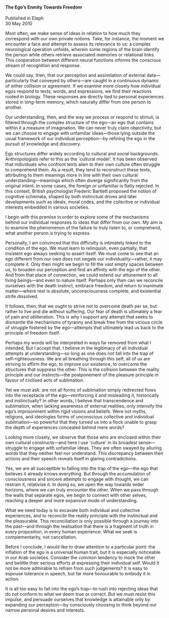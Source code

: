 <h4>The Ego’s Enmity Towards Freedom</h4>


Published in Elaph
<br>
30 May 2010

Most often, we make sense of ideas in relation to how much they correspond with our own private notions. Take, for instance, the moment we encounter a face and attempt to assess its relevance to us: a complex neurological operation unfolds, wherein some regions of the brain identify the person while others retrieve associated memories or relational links. This cooperation between different neural functions informs the conscious stream of recognition and response.

We could say, then, that our perception and assimilation of external data—particularly that conveyed by others—are caught in a continuous dynamic of either collision or agreement. If we examine more closely how individual egos respond to texts, words, and expressions, we find their reactions rooted in biology. These responses are directly tied to personal experiences stored in long-term memory, which naturally differ from one person to another.

Our understanding, then, and the way we process or respond to stimuli, is filtered through the complex structure of the ego—an ego that contains within it a measure of imagination. We can never truly claim objectivity, but we can choose to engage with unfamiliar ideas—those lying outside the usual framework of our individual perception—by refining the ego in the pursuit of knowledge and discovery.

Ego structures differ widely according to cultural and social backgrounds. Anthropologists refer to this as the 'cultural model'. It has been observed that individuals who confront texts alien to their own culture often struggle to comprehend them. As a result, they tend to reconstruct these texts, attributing to them meanings more in line with their own cultural understanding—meanings which often diverge significantly from the original intent. In some cases, the foreign or unfamiliar is flatly rejected. In this context, British psychologist Frederic Bartlett proposed the notion of cognitive schemata, shaped by both instinctual drives and later developments such as ideals, moral codes, and the collective or individual interests embedded in various societies.

I begin with this premise in order to explore some of the mechanisms behind our individual responses to ideas that differ from our own. My aim is to examine the phenomenon of the failure to truly listen to, or comprehend, what another person is trying to express.

Personally, I am convinced that this difficulty is intimately linked to the condition of the ego. We must learn to relinquish, even partially, that insistent ego always seeking to assert itself. We must come to see that an ego different from our own does not negate our individuality—rather, it may complete it. Only then might we begin to fill the vast empty spaces between us, to broaden our perception and find an affinity with the ego of the other. And from that place of connection, we could extend our attunement to all living beings—and even to nature itself. Perhaps only then can we reconcile ourselves with the death instinct, embrace freedom, and return to inanimate matter—where rest is absolute, unconsciousness complete, and existential strife dissolved.

It follows, then, that we ought to strive not to overcome death per se, but rather to live and die without suffering. Our fear of death is ultimately a fear of pain and obliteration. This is why I support any attempt that seeks to dismantle the mechanisms of tyranny and break free from the vicious circle of struggle fostered by the ego—attempts that ultimately lead us back to the principle of freedom itself.

Perhaps my words will be interpreted in ways far removed from what I intended. But I accept that. I believe in the legitimacy of all individual attempts at understanding—so long as one does not fall into the trap of self-righteousness. We are all breathing through this self; all of us are striving to affirm the ego, to improve our existence, to overcome the structures that suppress the other. This is the collision between the reality principle and our instincts—the postponement of the pleasure principle in favour of civilised acts of sublimation.

Yet we must ask: are not all forms of sublimation simply redirected flows into the receptacle of the ego—reinforcing it and misleading it, historically and instinctually? In other words, I believe that transcendence and sublimation, when lacking awareness of external realities, only intensify the ego’s imprisonment within rigid visions and beliefs. Were not myths, religions, and ideologies forms of unconscious collective and individual sublimation—so powerful that they turned us into a flock unable to grasp the depth of experiences concealed behind mere words?

Looking more closely, we observe that those who are enclosed within their own cultural constructs—and here I use 'culture' in its broadest sense—struggle to engage with unfamiliar ideas. They are often swayed by alluring words that they neither feel nor understand. This discrepancy between their actions and their speech reveals itself in glaring contradictions.

Yes, we are all susceptible to falling into the trap of the ego—the ego that believes it already knows everything. But through the accumulation of consciousness and sincere attempts to engage with thought, we can restrain it, relativise it. In doing so, we open the way towards wider horizons, where we can truly encounter the other. When we pass through the walls that separate egos, we begin to connect with other selves, reaching a deeper and more expansive mode of understanding.

What we need today is to excavate both individual and collective experiences, and to reconcile the reality principle with the instinctual and the pleasurable. This reconciliation is only possible through a journey into the past—and through the realisation that there is a fragment of truth in every proposition, in every human experience. What we seek is complementarity, not cancellation.

Before I conclude, I would like to draw attention to a particular point: the inflation of the ego is a universal human trait, but it is especially noticeable in our Arab societies. Consider the common tendency to mock the other and belittle their serious efforts at expressing their individual self. Would it not be more admirable to refrain from such judgements? It is easy to espouse tolerance in speech, but far more honourable to embody it in action.

It is all too easy to fall into the ego’s trap—to rush into rejecting ideas that do not conform to what we deem true or correct. But we must resist this impulse, and persuade ourselves that knowledge is attainable only by expanding our perception—by consciously choosing to think beyond our narrow personal desires and interests.
